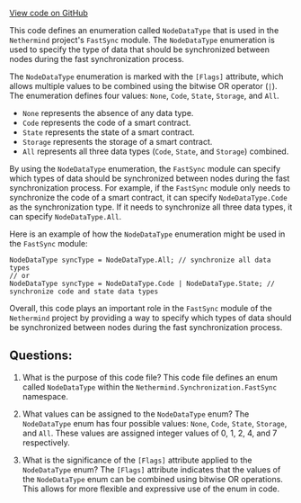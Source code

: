 [View code on GitHub](https://github.com/nethermindeth/nethermind/Nethermind.Synchronization/FastSync/NodeDataType.cs)

This code defines an enumeration called `NodeDataType` that is used in the `Nethermind` project's `FastSync` module. The `NodeDataType` enumeration is used to specify the type of data that should be synchronized between nodes during the fast synchronization process.

The `NodeDataType` enumeration is marked with the `[Flags]` attribute, which allows multiple values to be combined using the bitwise OR operator (`|`). The enumeration defines four values: `None`, `Code`, `State`, `Storage`, and `All`. 

- `None` represents the absence of any data type.
- `Code` represents the code of a smart contract.
- `State` represents the state of a smart contract.
- `Storage` represents the storage of a smart contract.
- `All` represents all three data types (`Code`, `State`, and `Storage`) combined.

By using the `NodeDataType` enumeration, the `FastSync` module can specify which types of data should be synchronized between nodes during the fast synchronization process. For example, if the `FastSync` module only needs to synchronize the code of a smart contract, it can specify `NodeDataType.Code` as the synchronization type. If it needs to synchronize all three data types, it can specify `NodeDataType.All`.

Here is an example of how the `NodeDataType` enumeration might be used in the `FastSync` module:

```
NodeDataType syncType = NodeDataType.All; // synchronize all data types
// or
NodeDataType syncType = NodeDataType.Code | NodeDataType.State; // synchronize code and state data types
```

Overall, this code plays an important role in the `FastSync` module of the `Nethermind` project by providing a way to specify which types of data should be synchronized between nodes during the fast synchronization process.
## Questions: 
 1. What is the purpose of this code file?
   This code file defines an enum called `NodeDataType` within the `Nethermind.Synchronization.FastSync` namespace.

2. What values can be assigned to the `NodeDataType` enum?
   The `NodeDataType` enum has four possible values: `None`, `Code`, `State`, `Storage`, and `All`. These values are assigned integer values of 0, 1, 2, 4, and 7 respectively.

3. What is the significance of the `[Flags]` attribute applied to the `NodeDataType` enum?
   The `[Flags]` attribute indicates that the values of the `NodeDataType` enum can be combined using bitwise OR operations. This allows for more flexible and expressive use of the enum in code.
